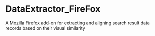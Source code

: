 # DataExtractor_FireFox
A Mozilla Firefox add-on for extracting and aligning search result data records based on their visual similarity
